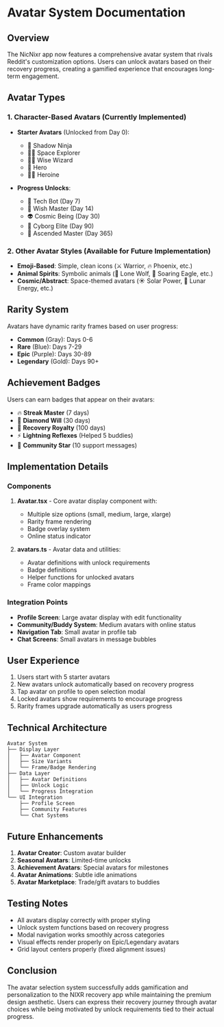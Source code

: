 # Avatar System Documentation

## Overview
The NicNixr app now features a comprehensive avatar system that rivals Reddit's customization options. Users can unlock avatars based on their recovery progress, creating a gamified experience that encourages long-term engagement.

## Avatar Types

### 1. Character-Based Avatars (Currently Implemented)
- **Starter Avatars** (Unlocked from Day 0):
  - 🥷 Shadow Ninja
  - 👨‍🚀 Space Explorer  
  - 🧙‍♂️ Wise Wizard
  - 🦸 Hero
  - 🦹‍♀️ Heroine

- **Progress Unlocks**:
  - 🤖 Tech Bot (Day 7)
  - 🧞 Wish Master (Day 14)
  - 👽 Cosmic Being (Day 30)
  - 🦾 Cyborg Elite (Day 90)
  - 🌟 Ascended Master (Day 365)

### 2. Other Avatar Styles (Available for Future Implementation)
- **Emoji-Based**: Simple, clean icons (⚔️ Warrior, 🔥 Phoenix, etc.)
- **Animal Spirits**: Symbolic animals (🐺 Lone Wolf, 🦅 Soaring Eagle, etc.)
- **Cosmic/Abstract**: Space-themed avatars (☀️ Solar Power, 🌙 Lunar Energy, etc.)

## Rarity System
Avatars have dynamic rarity frames based on user progress:
- **Common** (Gray): Days 0-6
- **Rare** (Blue): Days 7-29  
- **Epic** (Purple): Days 30-89
- **Legendary** (Gold): Days 90+

## Achievement Badges
Users can earn badges that appear on their avatars:
- 🔥 **Streak Master** (7 days)
- 💎 **Diamond Will** (30 days)
- 👑 **Recovery Royalty** (100 days)
- ⚡ **Lightning Reflexes** (Helped 5 buddies)
- 🌟 **Community Star** (10 support messages)

## Implementation Details

### Components
1. **Avatar.tsx** - Core avatar display component with:
   - Multiple size options (small, medium, large, xlarge)
   - Rarity frame rendering
   - Badge overlay system
   - Online status indicator

2. **avatars.ts** - Avatar data and utilities:
   - Avatar definitions with unlock requirements
   - Badge definitions
   - Helper functions for unlocked avatars
   - Frame color mappings

### Integration Points
- **Profile Screen**: Large avatar display with edit functionality
- **Community/Buddy System**: Medium avatars with online status
- **Navigation Tab**: Small avatar in profile tab
- **Chat Screens**: Small avatars in message bubbles

## User Experience
1. Users start with 5 starter avatars
2. New avatars unlock automatically based on recovery progress
3. Tap avatar on profile to open selection modal
4. Locked avatars show requirements to encourage progress
5. Rarity frames upgrade automatically as users progress

## Technical Architecture
```
Avatar System
├── Display Layer
│   ├── Avatar Component
│   ├── Size Variants
│   └── Frame/Badge Rendering
├── Data Layer
│   ├── Avatar Definitions
│   ├── Unlock Logic
│   └── Progress Integration
└── UI Integration
    ├── Profile Screen
    ├── Community Features
    └── Chat Systems
```

## Future Enhancements
1. **Avatar Creator**: Custom avatar builder
2. **Seasonal Avatars**: Limited-time unlocks
3. **Achievement Avatars**: Special avatars for milestones
4. **Avatar Animations**: Subtle idle animations
5. **Avatar Marketplace**: Trade/gift avatars to buddies

## Testing Notes
- All avatars display correctly with proper styling
- Unlock system functions based on recovery progress
- Modal navigation works smoothly across categories
- Visual effects render properly on Epic/Legendary avatars
- Grid layout centers properly (fixed alignment issues)

## Conclusion
The avatar selection system successfully adds gamification and personalization to the NIXR recovery app while maintaining the premium design aesthetic. Users can express their recovery journey through avatar choices while being motivated by unlock requirements tied to their actual progress. 